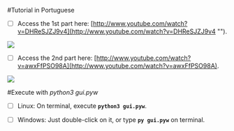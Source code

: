 #Tutorial in Portuguese

 - [ ] Access the 1st part here: [http://www.youtube.com/watch?v=DHReSJZJ9v4](http://www.youtube.com/watch?v=DHReSJZJ9v4 "").

[![](http://img.youtube.com/vi/DHReSJZJ9v4/0.jpg)](http://www.youtube.com/watch?v=DHReSJZJ9v4 "")
 
 - [ ] Access the 2nd part here: [http://www.youtube.com/watch?v=awxFfPSO98A](http://www.youtube.com/watch?v=awxFfPSO98A).

[![](http://img.youtube.com/vi/awxFfPSO98A/0.jpg)](http://www.youtube.com/watch?v=awxFfPSO98A "")


#Execute with *python3 gui.pyw*

 - [ ] Linux: On terminal, execute **```python3 gui.pyw```**.

 - [ ] Windows: Just double-click on it, or type **```py gui.pyw```** on terminal.
